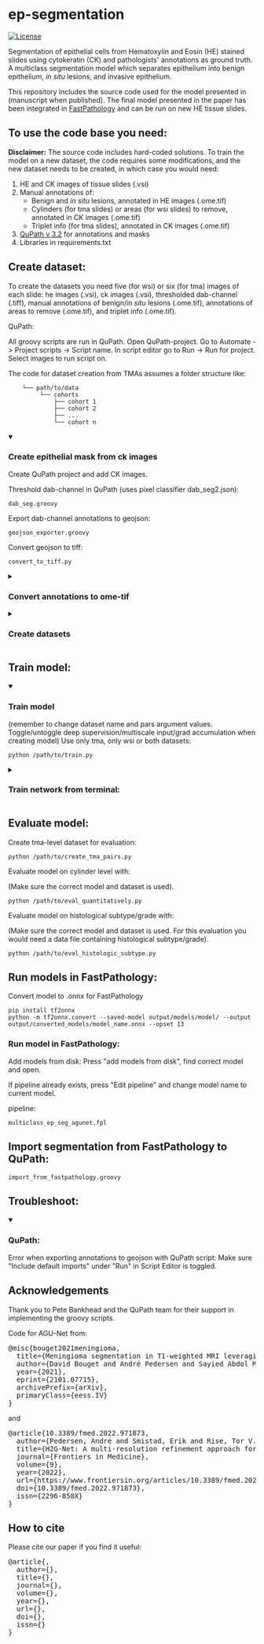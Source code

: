 # ep-segmentation

[![License](https://img.shields.io/badge/License-MIT-green.svg)](https://opensource.org/licenses/MIT)

Segmentation of epithelial cells from Hematoxylin and Eosin (HE) stained slides using cytokeratin (CK) and pathologists' annotations
as ground truth. A multiclass segmentation model which separates epithelium into benign epithelium, *in situ* lesions, and invasive epithelium.

This repository includes the source code used for the model presented in (manuscript when published). 
The final model presented in the paper has been integrated in [FastPathology](https://github.com/AICAN-Research/FAST-Pathology) and can
be run on new HE tissue slides.

## To use the code base you need:
**Disclaimer:** The source code includes hard-coded solutions. To train the model on a new dataset, the code requires some
modifications, and the new dataset needs to be created, in which case you would need:

1. HE and CK images of tissue slides (.vsi)
2. Manual annotations of: 
   - Benign and *in situ* lesions, annotated in HE images (.ome.tif)
   - Cylinders (for tma slides) or areas (for wsi slides) to remove, annotated in CK images (.ome.tif)
   - Triplet info (for tma slides), annotated in CK images (.ome.tif)
3. [QuPath v 3.2](https://github.com/qupath/qupath) for annotations and masks
4. Libraries in requirements.txt

## Create dataset:
To create the datasets you need five (for wsi) or six (for tma) images of each slide: he images (.vsi), ck images (.vsi), thresholded dab-channel (.tiff),
manual annotations of benign/*in situ* lesions (.ome.tif), annotations of areas to remove (.ome.tif), 
and triplet info (.ome.tif).
   
QuPath: 
   
All groovy scripts are run in QuPath. Open QuPath-project. Go to Automate -> Project scripts -> Script name. In script
editor go to Run -> Run for project. Select images to run script on.
   
The code for dataset creation from TMAs assumes a folder structure like: 
   
        └── path/to/data
             └── cohorts 
                 ├── cohort 1
                 ├── cohort 2
                 ├── ...
                 └── cohort n

   <details open>
   <summary>

   ### Create epithelial mask from ck images</summary>
   Create QuPath project and add CK images.
   
   Threshold dab-channel in QuPath (uses pixel classifier dab_seg2.json):
   
   ```
   dab_seg.groovy
   ```
   Export dab-channel annotations to geojson:
   ```
   geojson_exporter.groovy
   ```
   Convert geojson to tiff:
   ```
   convert_to_tiff.py
   ```
   </details>

   <details>
   <summary>
   
   ### Convert annotations to ome-tif</summary> 
   Create QuPath projects for the different tasks (1-3). Add images and create annotations. 
   
   Convert manual annotations of benign/*in situ* lesions (1), cores to remove (2), and triplet info (3) to ome-tiff.
   Remember to change annotation name depending on annotation category.
   ```
   ome_tif_exporter.groovy
   ```
   </details>

   <details>
   <summary>
   
   ### Create datasets</summary>
   
   Split data into train, validation and test sets:
   
   for tma:
   ```
   python /path/to/divide_data.py 
   ```
   for wsi:
   ```
   python /path/to/divide_data_wsi.py 
   ```
   
   Create train/val dataset from tma:
   ```
   python /path/to/create_data_tma.py 
   ```
   Create train/val dataset from wsi: 
   ```
   python /path/to/create_data_wsi.py 
   ```
   </details>

## Train model:

   <details open>
   <summary>

   ### Train model</summary>
   (remember to change dataset name and pars argument values. Toggle/untoggle deep supervision/multiscale input/grad 
   accumulation when creating model) Use only tma, only wsi or both datasets:
   ```
   python /path/to/train.py 
   ```
   </details>
   <details>
   <summary>

   ### Train network from terminal:</summary>
      
   Create a screen session: 
   ```
   screen -S session-name
   ```
   Reenter existing screen session: 
   ```
   screen -r session-name
   ```
   Activate virtual environment: 
   ```
   source environment-name/bin/activate
   ```
   Start training: 
   ```
   python /path/to/script.py
   ```
   If you want to change arguments in script that has argparse (from default) then f.ex do:
   ```
   python /path/to/script.py --batch_size 16 --learning_rate 0.001
   ```
   Exit screen session: 
   ```
   ctr ad
   ```
   Check if in screen session: 
   ```
   ctr at
   ```
   </details>

## Evaluate model:
Create tma-level dataset for evaluation: 
```
python /path/to/create_tma_pairs.py
```
Evaluate model on cylinder level with: 

(Make sure the correct model and dataset is used).
```
python /path/to/eval_quantitatively.py
```
Evaluate model on histological subtype/grade with:

(Make sure the correct model and dataset is used. For this evaluation you would need a data file containing histological subtype/grade).
```
python /path/to/eval_histologic_subtype.py
```

## Run models in FastPathology: 
Convert model to .onnx for FastPathology
```
pip install tf2onnx
python -m tf2onnx.convert --saved-model output/models/model/ --output output/converted_models/model_name.onnx --opset 13
```
### Run model in FastPathology:
Add models from disk: Press "add models from disk", find correct model and open.

If pipeline already exists, press "Edit pipeline" and change model name to current model.

pipeline:
```
multiclass_ep_seg_agunet.fpl
```

## Import segmentation from FastPathology to QuPath:
```
import_from_fastpathology.groovy
```

## Troubleshoot: 
   <details open>
   <summary>

   ### QuPath:</summary> 
   Error when exporting annotations to geojson with QuPath script: 
   Make sure "Include default imports" under "Run" in Script Editor is toggled.

   </details>

## Acknowledgements
Thank you to Pete Bankhead and the QuPath team for their support in implementing the groovy scripts.

Code for AGU-Net from:
<pre>
@misc{bouget2021meningioma,
  title={Meningioma segmentation in T1-weighted MRI leveraging global context and attention mechanisms},
  author={David Bouget and André Pedersen and Sayied Abdol Mohieb Hosainey and Ole Solheim and Ingerid Reinertsen},
  year={2021},
  eprint={2101.07715},
  archivePrefix={arXiv},
  primaryClass={eess.IV}
}
</pre>
and 
<pre>
@article{10.3389/fmed.2022.971873,
  author={Pedersen, André and Smistad, Erik and Rise, Tor V. and Dale, Vibeke G. and Pettersen, Henrik S. and Nordmo, Tor-Arne S. and Bouget, David and Reinertsen, Ingerid and Valla, Marit},
  title={H2G-Net: A multi-resolution refinement approach for segmentation of breast cancer region in gigapixel histopathological images},
  journal={Frontiers in Medicine},
  volume={9},
  year={2022},
  url={https://www.frontiersin.org/articles/10.3389/fmed.2022.971873},
  doi={10.3389/fmed.2022.971873},
  issn={2296-858X}
}
</pre>

## How to cite
Please cite our paper if you find it useful:
<pre>
@article{,
  author={},
  title={},
  journal={},
  volume={},
  year={},
  url={},
  doi={},
  issn={}
}
</pre>